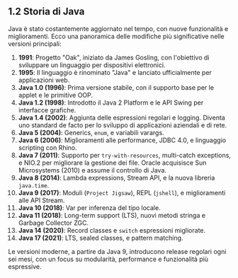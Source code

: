 ## **1.2 Storia di Java**

Java è stato costantemente aggiornato nel tempo, con nuove funzionalità e miglioramenti. Ecco una panoramica delle modifiche più significative nelle versioni principali:

1. **1991**: Progetto "Oak", iniziato da James Gosling, con l'obiettivo di sviluppare un linguaggio per dispositivi elettronici.
2. **1995**: Il linguaggio è rinominato "Java" e lanciato ufficialmente per applicazioni web.
3. **Java 1.0 (1996)**: Prima versione stabile, con il supporto base per le applet e le primitive OOP.
4. **Java 1.2 (1998)**: Introdotto il Java 2 Platform e le API Swing per interfacce grafiche.
5. **Java 1.4 (2002)**: Aggiunta delle espressioni regolari e logging. Diventa uno standard de facto per lo sviluppo di applicazioni aziendali e di rete.
6. **Java 5 (2004)**: Generics, `enum`, e variabili varargs.
7. **Java 6 (2006)**: Miglioramenti alle performance, JDBC 4.0, e linguaggio scripting con Rhino.
8. **Java 7 (2011)**: Supporto per `try-with-resources`, multi-catch exceptions, e NIO.2 per migliorare la gestione dei file. Oracle acquisisce Sun Microsystems (2010) e assume il controllo di Java.
9. **Java 8 (2014)**: Lambda expressions, Stream API, e la nuova libreria `java.time`.
10. **Java 9 (2017)**: Moduli (`Project Jigsaw`), REPL (`jshell`), e miglioramenti alle API Stream.
11. **Java 10 (2018)**: Var per inferenza del tipo locale.
12. **Java 11 (2018)**: Long-term support (LTS), nuovi metodi stringa e Garbage Collector ZGC.
13. **Java 14 (2020)**: Record classes e `switch` espressioni migliorate.
14. **Java 17 (2021)**: LTS, sealed classes, e pattern matching.

Le versioni moderne, a partire da Java 9, introducono release regolari ogni sei mesi, con un focus su modularità, performance e funzionalità più espressive.